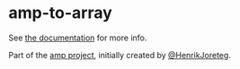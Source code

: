 # amp-to-array

See [the documentation](http://amp.ampersandjs.com#amp-to-array) for more info.

Part of the [amp project](http://amp.ampersandjs.com#amp-to-array), initially created by [@HenrikJoreteg](http://twitter.com/henrikjoreteg).